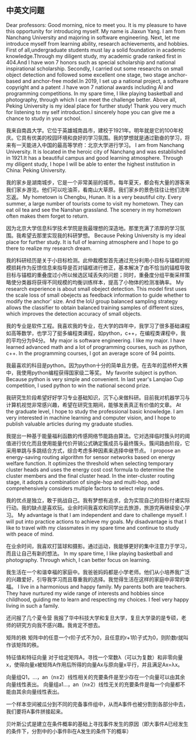中英文问题
-------
Dear professors: Good morning, nice to meet you. It is my pleasure to have this opportunity for introducing myself.
My name is Jiaxun Yang. I am from Nanchang University and majoring in software engineering.
Next, let me introduce myself from learning ability, research achievements, and hobbies.
First of all,undergraduate students must lay a solid foundation in academic knowledge.Through my diligent study, my academic grade ranked first in 404.And I have won 7 honors such as special scholarship and national inspirational scholarship. 
Secondly, I carried out some researchs on small object detection and followed some excellent one stage, two stage anchor-based and anchor-free model.In 2019, I set up a national project, a software copyright and a patent .I have won 7 national awards including AI and programming competitions.
In my spare time, I like playing basketball and photography, through which I can meet the challenge better.
Above all, Peking University is my ideal place for further study! Thank you very much for listening to my self introduction.I sincerely hope you can give me a chance to study in your school.

我来自南昌大学。它位于英雄城南昌市，建校于1921年。明年就是它的100年校庆。它具有优美的校园环境和良好的学习氛围。我的梦想就是通过勤奋的学习，将来有一天能进入中国的最高等学府：北京大学进行学习。
I am from Nanchang University. It is located in the heroic city of Nanchang and was established in 1921.It has a beautiful campus and good learning atmosphere. Through my diligent study, I hope I will be able to enter the highest institution in China: Peking University.

我的家乡是湖南城步，它是一个非常美丽的城市。每年夏天，都会有大量的游客来我们家乡游览。他们可以吃油茶，看南山大草原。我们家乡的景色往往让他们流年忘返。
My hometown is Chengbu, Hunan. It is a very beautiful city. Every summer, a large number of tourists come to visit my hometown. They can eat oil tea and see the Nanshan grassland. The scenery in my hometown often makes them forget to return.

因为北京大学信息科学技术学院是我最理想的深造地。那里充满了浓厚的学习氛围。我希望去那里实现我的科研梦想。
Because Peking University is my ideal place for further study. It is full of learning atmosphere and I hope to go there to realize my research dream.

我的科研经历是关于小目标检测。此仲裁模型首先通过充分利用小目标与锚框的规模损耗作为反馈信息来指导是否对锚框进行修正，基本解决了由不恰当的锚框导致目标与锚框的重叠度过小所以候选区域丢失的问题；同时，重叠度分组平衡采样策略使分类器将获得不同规模的均衡训练样本，提高了小物体的检测准确率。
My research experience is about small obeject detection. This model first uses the scale loss of small obejects as feedback information to guide whether to modify the anchor' size. And the IoU group balanced sampling strategy allows the classifier to obtain balanced training samples of different sizes, which improves the detection accuracy of small objects.

我的专业是软件工程。我喜欢我的专业，在大学的四年中，我学习了很多基础课程如高等数学，也学习了挺多编程类课程，如python，c++，在编程类课程中，我的平均分为94分。
My major is software engineering. I like my major. I have learned advanced math and a lot of programming courses, such as python, c++. In the programming courses, I got an average score of 94 points.

我最喜欢的科目是python。因为python十分的简单且方便。在去年的蓝桥杯大赛中，我使用python编程获得国家级二等奖。
My favorite subject is python. Because python is very simple and convenient. In last year's Lanqiao Cup competition, I used python to win the national second prize.

我研究生阶段希望好好学习专业基础知识，沉下心来做科研。目前我对机器学习与计算机视觉非常感兴趣，希望在研究生期间，能够发表真正有价值的文章。
At the graduate level, I hope to study the professional basic knowledge. I am very interested in machine learning and computer vision, and I hope to publish valuable articles during my graduate studies.

我提出一种基于能量福利函数的传感网络节能路由算法。它对选择临时簇头时的阈值进行优化而且使用能量代价开销公式确定簇成员与最终簇头。簇间路由阶段，它采用单跳与多跳结合方式，综合考虑多种因素来选择中继节点。
I propose an energy-saving routing algorithm for sensor networks based on energy welfare function. It optimizes the threshold when selecting temporary cluster heads and uses the energy cost cost formula to determine the cluster members and the final cluster head. In the inter-cluster routing stage, it adopts a combination of single-hop and multi-hop, and comprehensively considers multiple factors to select relay nodes.


我的优点是独立，敢于挑战自己。我有梦想有追求，会为实现自己的目标付诸实际行动。我的缺点是喜欢玩。业余时间我喜欢和同学出去旅游，旅游完再继续安心学习。
My advantage is that I am independent and dare to challenge myself. I will put into practice actions to achieve my goals. My disadvantage is that I like to travel with my classmates in my spare time and continue to study with peace of mind.

在业余时间，我喜欢打篮球和摄影。通过运动，我能够更好的集中注意力于学习，而且让自己有新的想法。
In my spare time, I like playing basketball and photography. Through which, I can better focus on learning.

我生活在一个和谐幸福的家庭中。我爸爸妈妈都是小学老师。他们从小培养我广泛的兴趣爱好，引导我学习而且尊重我的选择。我觉得生活在这样的家庭中非常的幸福。
I live in a harmonious and happy family. My parents both are  teachers. They have nurtured my wide range of interests and hobbies since childhood, guiding me to learn and respecting my choices. I feel very happy living in such a family.

还问报了几个夏令营
我报了华中科技大学和复旦大学，复旦大学录的是专硕，老师的研究方向我不感兴趣。我肯定不想去。

矩阵的秩
矩阵中的任意一个r阶子式不为0，且任意的r+1阶子式为0，则阶数r就叫作该矩阵的秩。

特征值和特征向量
对于给定矩阵A，寻找一个常数λ（可以为复数）和非零向量x，使得向量x被矩阵A作用后所得的向量Ax与原向量x平行，并且满足Ax=λx。

向量组Q1，…，an（n≥2）线性相关的充要条件是至少存在一个向量可以由其余向量线性表出。
向量组a1…，an（n≥2）线性无关的充要条件是每一个向量都不能由其余向量线性表出。

一个样本空间被瓜分到不同的完备事件组中，从而A事件也被分割到各部分中去，我们要将A事件拼接起来。

贝叶斯公式是建立在条件概率的基础上寻找事件发生的原因（即大事件A已经发生的条件下，分割中的小事件Bi在A发生的条件下的概率）